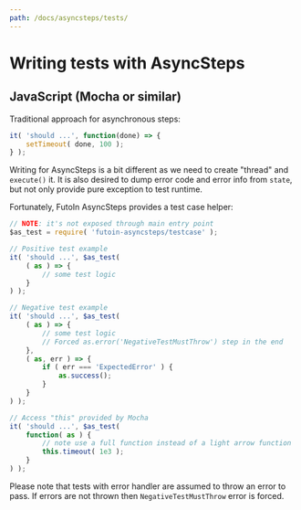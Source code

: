 ```yaml
---
path: /docs/asyncsteps/tests/
---
```


# Writing tests with AsyncSteps

## JavaScript (Mocha or similar)

Traditional approach for asynchronous steps:

```javascript
it( 'should ...', function(done) => {
    setTimeout( done, 100 );
} );
```

Writing for AsyncSteps is a bit different as we need to create "thread" and
`execute()` it. It is also desired to dump error code and error info from
`state`, but not only provide pure exception to test runtime.

Fortunately, FutoIn AsyncSteps provides a test case helper:

```javascript
// NOTE: it's not exposed through main entry point
$as_test = require( 'futoin-asyncsteps/testcase' );

// Positive test example
it( 'should ...', $as_test(
    ( as ) => {
        // some test logic
    }
) );

// Negative test example
it( 'should ...', $as_test(
    ( as ) => {
        // some test logic
        // Forced as.error('NegativeTestMustThrow') step in the end
    },
    ( as, err ) => {
        if ( err === 'ExpectedError' ) {
            as.success();
        }
    }
) );

// Access "this" provided by Mocha
it( 'should ...', $as_test(
    function( as ) {
        // note use a full function instead of a light arrow function
        this.timeout( 1e3 );
    }
) );
```

Please note that tests with error handler are assumed to throw an error to pass.
If errors are not thrown then `NegativeTestMustThrow` error is forced.
